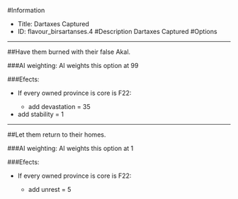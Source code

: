 #Information
 - Title: Dartaxes Captured
 - ID: flavour_birsartanses.4
#Description
Dartaxes Captured
#Options

___
##Have them burned with their false Akal.

###AI weighting:
AI weights this option at 99


###Efects:<ul><li>If every owned province is core is F22:</li><ul><li>add devastation = 35</li></ul><li>add stability = 1</li></ul>

___
##Let them return to their homes.

###AI weighting:
AI weights this option at 1


###Efects:<ul><li>If every owned province is core is F22:</li><ul><li>add unrest = 5</li></ul></ul>
